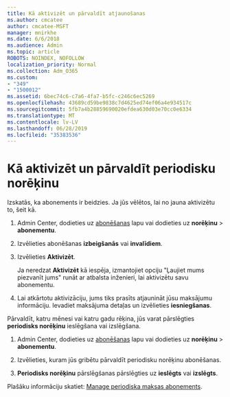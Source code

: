 ```yaml
---
title: Kā aktivizēt un pārvaldīt atjaunošanas
ms.author: cmcatee
author: cmcatee-MSFT
manager: mnirkhe
ms.date: 6/6/2018
ms.audience: Admin
ms.topic: article
ROBOTS: NOINDEX, NOFOLLOW
localization_priority: Normal
ms.collection: Adm_O365
ms.custom:
- "349"
- "1500012"
ms.assetid: 6bec74c6-c7a6-4fa7-b5fc-c246c6ec5269
ms.openlocfilehash: 43689cd59be9838c7d4625ed74ef06a4e934517c
ms.sourcegitcommit: 5fb7a4b28859690020efdea630d03e70cc0e6334
ms.translationtype: MT
ms.contentlocale: lv-LV
ms.lasthandoff: 06/28/2019
ms.locfileid: "35383536"
---
```

# <a name="how-to-reactivate-and-manage-recurring-billing"></a>Kā aktivizēt un pārvaldīt periodisku norēķinu

Izskatās, ka abonements ir beidzies. Ja jūs vēlētos, lai no jauna aktivizētu to, šeit kā.
  
1. Admin Center, dodieties uz [abonēšanas](https://go.microsoft.com/fwlink/p/?linkid=842054) lapu vai dodieties uz **norēķinu** \> **abonementu**.

2. Izvēlieties abonēšanas **izbeigšanās** vai **invalīdiem**.

3. Izvēlieties **Aktivizēt**.

    Ja neredzat **Aktivizēt** kā iespēja, izmantojiet opciju "Ļaujiet mums piezvanīt jums" runāt ar atbalsta inženieri, lai aktivizētu savu abonementu.

4. Lai atkārtotu aktivizāciju, jums tiks prasīts atjaunināt jūsu maksājumu informāciju. Ievadiet maksājuma detaļas un izvēlieties **iesniegšanas**.

Pārvaldīt, katru mēnesi vai katru gadu rēķina, jūs varat pārslēgties **periodisks norēķinu** ieslēgšana vai izslēgšana.
  
1. Admin Center, dodieties uz [abonēšanas](https://go.microsoft.com/fwlink/p/?linkid=842054) lapu vai dodieties uz **norēķinu** \> **abonementu**.

2. Izvēlieties, kuram jūs gribētu pārvaldīt periodisku norēķinu abonēšanas.

3. **Periodisks norēķinu** pārslēgšanas pārslēgties uz **ieslēgts** vai **izslēgts**.

Plašāku informāciju skatiet: [Manage periodiska maksas abonements](https://support.office.com/article/8d83b530-f4ca-47f6-a666-e5791cbacc7e).
  